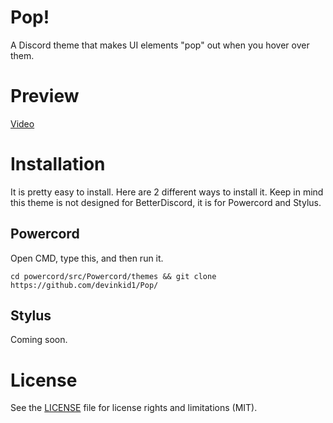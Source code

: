 # Pop!

A Discord theme that makes UI elements "pop" out when you hover over them.

# Preview

[Video](https://i.imgur.com/1fvOejU.mp4)

# Installation

It is pretty easy to install. Here are 2 different ways to install it.
Keep in mind this theme is not designed for BetterDiscord, it is for Powercord and Stylus.

## Powercord

Open CMD, type this, and then run it.
```
cd powercord/src/Powercord/themes && git clone https://github.com/devinkid1/Pop/
```

## Stylus

Coming soon.

# License

See the [LICENSE](LICENSE) file for license rights and limitations (MIT).
